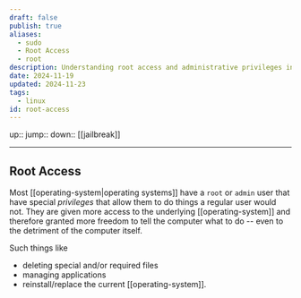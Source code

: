 ```yaml
---
draft: false
publish: true
aliases:
  - sudo
  - Root Access
  - root
description: Understanding root access and administrative privileges in operating systems
date: 2024-11-19
updated: 2024-11-23
tags:
  - linux
id: root-access
---
```


up::
jump::
down:: [[jailbreak]]

---

## Root Access

Most [[operating-system|operating systems]] have a `root` or `admin` user that have special _privileges_ that allow them to do things a regular user would not. They are given more access to the underlying [[operating-system]] and therefore granted more freedom to tell the computer what to do -- even to the detriment of the computer itself.

Such things like
- deleting special and/or required files
- managing applications
- reinstall/replace the current [[operating-system]].
